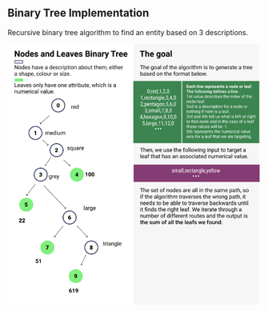 ## Binary Tree Implementation
Recursive binary tree algorithm to find an entity based on 3 descriptions.

![Diagram](/Binary_tree_description.jpg)
